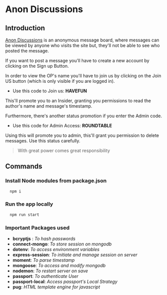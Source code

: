 # Anon Discussions

## Introduction

[Anon Discussions](https://anon-discussions.herokuapp.com/) is an anonymous message board, where messages can be viewed by anyone who visits the site but, they'll not be able to see who posted the message.

If you want to post a message you'll have to create a new account by clicking on the Sign up Button.

In order to view the OP's name you'll have to join us by clicking on the Join US button (which is only visible if you are logged in).

- Use this code to Join us: **HAVEFUN**

This'll promote you to an Insider, granting you permissions to read the author's name and message's timestamp.

Furthermore, there's another status promotion if you enter the Admin code.

- Use this code for Admin Access: **ROUNDTABLE**

Using this will promote you to admin, this'll grant you permission to delete messages. Use this status carefully.
> With great power comes great responsibility

## Commands

### Install Node modules from package.json

```sh
  npm i
```

### Run the app locally

```sh
  npm run start
```

### Important Packages used

- **bcryptjs** : *To hash passwords*
- **connect-mongo**: *To store session on mongodb*
- **dotenv**: *To access environment variables*
- **express-session**: *To initiate and manage session on server*
- **moment**: *To parse timestamp*
- **mongoose**: *To access and modify mongodb*
- **nodemon**: *To restart server on save*
- **passport**: *To authenticate User*
- **passport-local**: *Access passport's Local Strategy*
- **pug**: *HTML template engine for javascript*
